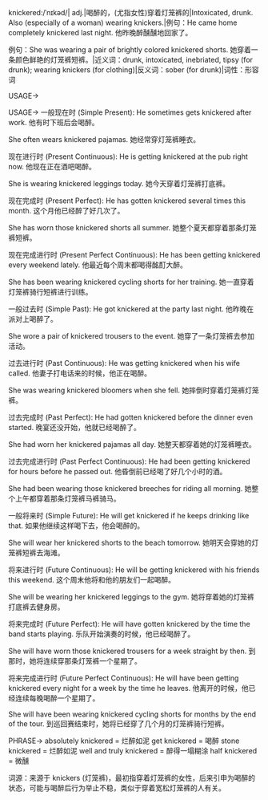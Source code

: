 knickered:/ˈnɪkəd/| adj.|喝醉的，(尤指女性)穿着灯笼裤的|Intoxicated, drunk.  Also (especially of a woman) wearing knickers.|例句：He came home completely knickered last night. 他昨晚醉醺醺地回家了。

例句：She was wearing a pair of brightly colored knickered shorts. 她穿着一条颜色鲜艳的灯笼裤短裤。|近义词：drunk, intoxicated, inebriated, tipsy (for drunk); wearing knickers (for clothing)|反义词：sober (for drunk)|词性：形容词


USAGE->

USAGE->
一般现在时 (Simple Present):
He sometimes gets knickered after work. 他有时下班后会喝醉。

She often wears knickered pajamas. 她经常穿灯笼裤睡衣。


现在进行时 (Present Continuous):
He is getting knickered at the pub right now. 他现在正在酒吧喝醉。

She is wearing knickered leggings today. 她今天穿着灯笼裤打底裤。


现在完成时 (Present Perfect):
He has gotten knickered several times this month.  这个月他已经醉了好几次了。

She has worn those knickered shorts all summer. 她整个夏天都穿着那条灯笼裤短裤。


现在完成进行时 (Present Perfect Continuous):
He has been getting knickered every weekend lately. 他最近每个周末都喝得酩酊大醉。

She has been wearing knickered cycling shorts for her training. 她一直穿着灯笼裤骑行短裤进行训练。


一般过去时 (Simple Past):
He got knickered at the party last night. 他昨晚在派对上喝醉了。

She wore a pair of knickered trousers to the event. 她穿了一条灯笼裤去参加活动。


过去进行时 (Past Continuous):
He was getting knickered when his wife called. 他妻子打电话来的时候，他正在喝醉。

She was wearing knickered bloomers when she fell. 她摔倒时穿着灯笼裤灯笼裤。


过去完成时 (Past Perfect):
He had gotten knickered before the dinner even started. 晚宴还没开始，他就已经喝醉了。

She had worn her knickered pajamas all day. 她整天都穿着她的灯笼裤睡衣。


过去完成进行时 (Past Perfect Continuous):
He had been getting knickered for hours before he passed out. 他昏倒前已经喝了好几个小时的酒。

She had been wearing those knickered breeches for riding all morning. 她整个上午都穿着那条灯笼裤马裤骑马。


一般将来时 (Simple Future):
He will get knickered if he keeps drinking like that. 如果他继续这样喝下去，他会喝醉的。

She will wear her knickered shorts to the beach tomorrow. 她明天会穿她的灯笼裤短裤去海滩。


将来进行时 (Future Continuous):
He will be getting knickered with his friends this weekend.  这个周末他将和他的朋友们一起喝醉。

She will be wearing her knickered leggings to the gym. 她将穿着她的灯笼裤打底裤去健身房。


将来完成时 (Future Perfect):
He will have gotten knickered by the time the band starts playing.  乐队开始演奏的时候，他已经喝醉了。

She will have worn those knickered trousers for a week straight by then. 到那时，她将连续穿那条灯笼裤一个星期了。


将来完成进行时 (Future Perfect Continuous):
He will have been getting knickered every night for a week by the time he leaves. 他离开的时候，他已经连续每晚喝醉一个星期了。

She will have been wearing knickered cycling shorts for months by the end of the tour. 到巡回赛结束时，她将已经穿了几个月的灯笼裤骑行短裤。



PHRASE->
absolutely knickered = 烂醉如泥
get knickered = 喝醉
stone knickered = 烂醉如泥
well and truly knickered = 醉得一塌糊涂
half knickered = 微醺


词源：来源于 knickers (灯笼裤)，最初指穿着灯笼裤的女性，后来引申为喝醉的状态，可能与喝醉后行为举止不稳，类似于穿着宽松灯笼裤的人有关。
